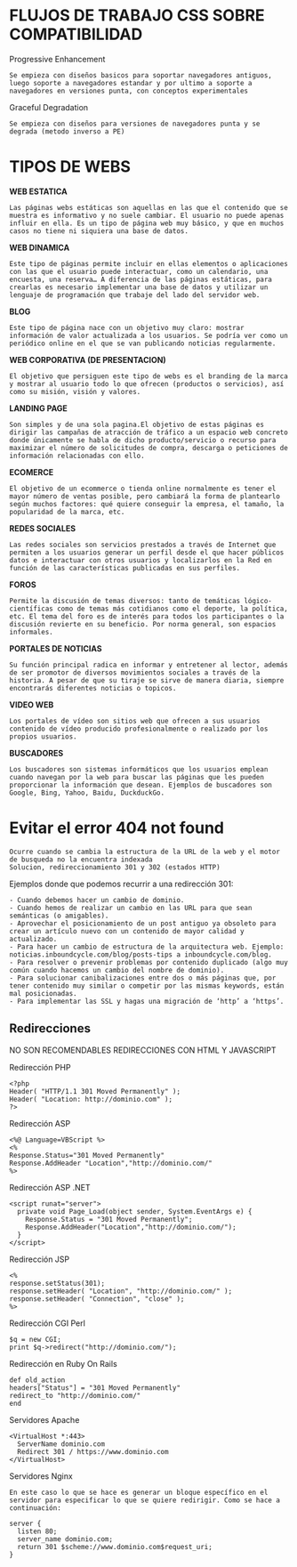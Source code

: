 # FLUJOS DE TRABAJO CSS SOBRE COMPATIBILIDAD

Progressive Enhancement

    Se empieza con diseños basicos para soportar navegadores antiguos, luego soporte a navegadores estandar y por ultimo a soporte a navegadores en versiones punta, con conceptos experimentales

Graceful Degradation

    Se empieza con diseños para versiones de navegadores punta y se degrada (metodo inverso a PE)

# TIPOS DE WEBS

**WEB ESTATICA**

    Las páginas webs estáticas son aquellas en las que el contenido que se muestra es informativo y no suele cambiar. El usuario no puede apenas influir en ella. Es un tipo de página web muy básico, y que en muchos casos no tiene ni siquiera una base de datos.

**WEB DINAMICA**

    Este tipo de páginas permite incluir en ellas elementos o aplicaciones con las que el usuario puede interactuar, como un calendario, una encuesta, una reserva… A diferencia de las páginas estáticas, para crearlas es necesario implementar una base de datos y utilizar un lenguaje de programación que trabaje del lado del servidor web.

**BLOG**

    Este tipo de página nace con un objetivo muy claro: mostrar información de valor actualizada a los usuarios. Se podría ver como un periódico online en el que se van publicando noticias regularmente.

**WEB CORPORATIVA (DE PRESENTACION)**

    El objetivo que persiguen este tipo de webs es el branding de la marca y mostrar al usuario todo lo que ofrecen (productos o servicios), así como su misión, visión y valores.

**LANDING PAGE**

    Son simples y de una sola pagina.El objetivo de estas páginas es dirigir las campañas de atracción de tráfico a un espacio web concreto donde únicamente se habla de dicho producto/servicio o recurso para maximizar el número de solicitudes de compra, descarga o peticiones de información relacionadas con ello.

**ECOMERCE**

    El objetivo de un ecommerce o tienda online normalmente es tener el mayor número de ventas posible, pero cambiará la forma de plantearlo según muchos factores: qué quiere conseguir la empresa, el tamaño, la popularidad de la marca, etc.

**REDES SOCIALES**

    Las redes sociales son servicios prestados a través de Internet que permiten a los usuarios generar un perfil desde el que hacer públicos datos e interactuar con otros usuarios y localizarlos en la Red en función de las características publicadas en sus perfiles.

**FOROS**

    Permite la discusión de temas diversos: tanto de temáticas lógico-científicas como de temas más cotidianos como el deporte, la política, etc. El tema del foro es de interés para todos los participantes o la discusión revierte en su beneficio. Por norma general, son espacios informales.

**PORTALES DE NOTICIAS**

    Su función principal radica en informar y entretener al lector, además de ser promotor de diversos movimientos sociales a través de la historia. A pesar de que su tiraje se sirve de manera diaria, siempre encontrarás diferentes noticias o topicos.

**VIDEO WEB**

    Los portales de vídeo son sitios web que ofrecen a sus usuarios contenido de vídeo producido profesionalmente o realizado por los propios usuarios.

**BUSCADORES**

    Los buscadores son sistemas informáticos que los usuarios emplean cuando navegan por la web para buscar las páginas que les pueden proporcionar la información que desean. Ejemplos de buscadores son Google, Bing, Yahoo, Baidu, DuckduckGo.

# Evitar el error 404 not found

    Ocurre cuando se cambia la estructura de la URL de la web y el motor de busqueda no la encuentra indexada
    Solucion, redireccionamiento 301 y 302 (estados HTTP)

Ejemplos donde que podemos recurrir a una redirección 301:

    - Cuando debemos hacer un cambio de dominio.
    - Cuando hemos de realizar un cambio en las URL para que sean semánticas (o amigables).
    - Aprovechar el posicionamiento de un post antiguo ya obsoleto para crear un artículo nuevo con un contenido de mayor calidad y actualizado.
    - Para hacer un cambio de estructura de la arquitectura web. Ejemplo: noticias.inboundcycle.com/blog/posts-tips a inboundcycle.com/blog.
    - Para resolver o prevenir problemas por contenido duplicado (algo muy común cuando hacemos un cambio del nombre de dominio).
    - Para solucionar canibalizaciones entre dos o más páginas que, por tener contenido muy similar o competir por las mismas keywords, están mal posicionadas.
    - Para implementar las SSL y hagas una migración de ‘http’ a ‘https’.

## Redirecciones

NO SON RECOMENDABLES REDIRECCIONES CON HTML Y JAVASCRIPT

Redirección PHP

    <?php
    Header( "HTTP/1.1 301 Moved Permanently" );
    Header( "Location: http://dominio.com" );
    ?>

Redirección ASP

    <%@ Language=VBScript %>
    <%
    Response.Status="301 Moved Permanently"
    Response.AddHeader "Location","http://dominio.com/"
    %>

Redirección ASP .NET

    <script runat="server">
      private void Page_Load(object sender, System.EventArgs e) {
        Response.Status = "301 Moved Permanently";
        Response.AddHeader("Location","http://dominio.com/");
      }
    </script>

Redirección JSP

    <%
    response.setStatus(301);
    response.setHeader( "Location", "http://dominio.com/" );
    response.setHeader( "Connection", "close" );
    %>

Redirección CGI Perl

    $q = new CGI;
    print $q->redirect("http://dominio.com/");

Redirección en Ruby On Rails

    def old_action
    headers["Status"] = "301 Moved Permanently"
    redirect_to "http://dominio.com/"
    end

Servidores Apache

    <VirtualHost *:443>
      ServerName dominio.com
      Redirect 301 / https://www.dominio.com
    </VirtualHost>

Servidores Nginx

    En este caso lo que se hace es generar un bloque específico en el servidor para especificar lo que se quiere redirigir. Como se hace a continuación:

    server {
      listen 80;
      server_name dominio.com;
      return 301 $scheme://www.dominio.com$request_uri;
    }